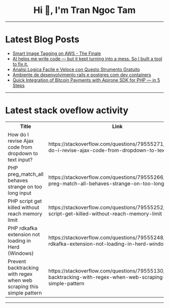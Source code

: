 <h1 align="center">Hi 👋, I'm Tran Ngoc Tam</h1>

---

# Latest Blog Posts 
<!-- BLOG-POST-LIST:START -->
- [Smart Image Tagging on AWS - The Finale](https://dev.to/aws-builders/smart-image-tagging-on-aws-the-finale-303)
- [AI helps me write code — but it kept turning into a mess. So I built a tool to fix it.](https://dev.to/david_bru/ai-helps-me-write-code-but-it-kept-turning-into-a-mess-so-i-built-a-tool-to-fix-it-54de)
- [Analisi Logica Facile e Veloce con Questo Strumento Gratuito](https://dev.to/frank_show_7d60eb178f713e/analisi-logica-facile-e-veloce-con-questo-strumento-gratuito-2p9f)
- [Ambiente de desenvolvimento rails e postgres com dev containers](https://dev.to/videosdeti/ambiente-de-desenvolvimento-rails-e-postgres-com-dev-containers-4k3e)
- [Quick Integration of Bitcoin Payments with Apirone SDK for PHP — in 5 Steps](https://dev.to/apirone_com/quick-integration-of-bitcoin-payments-with-apirone-sdk-for-php-in-5-steps-473n)
<!-- BLOG-POST-LIST:END -->

---

# Latest stack oveflow activity
<table>
  <tr><th>Title</th><th>Link</th></tr>
  <!-- STACKOVERFLOW:START --><tr><td>How do I revise Ajax code from dropdown to text input?</td><td>https://stackoverflow.com/questions/79555271/how-do-i-revise-ajax-code-from-dropdown-to-text-input</td></tr><tr><td>PHP preg_match_all behaves strange on too long input</td><td>https://stackoverflow.com/questions/79555266/php-preg-match-all-behaves-strange-on-too-long-input</td></tr><tr><td>PHP script get killed without reach memory limit</td><td>https://stackoverflow.com/questions/79555252/php-script-get-killed-without-reach-memory-limit</td></tr><tr><td>PHP rdkafka extension not loading in Herd &lpar;Windows&rpar;</td><td>https://stackoverflow.com/questions/79555248/php-rdkafka-extension-not-loading-in-herd-windows</td></tr><tr><td>Prevent backtracking with regex when web scraping this simple pattern</td><td>https://stackoverflow.com/questions/79555130/prevent-backtracking-with-regex-when-web-scraping-this-simple-pattern</td></tr><!-- STACKOVERFLOW:END -->
</table>

---


